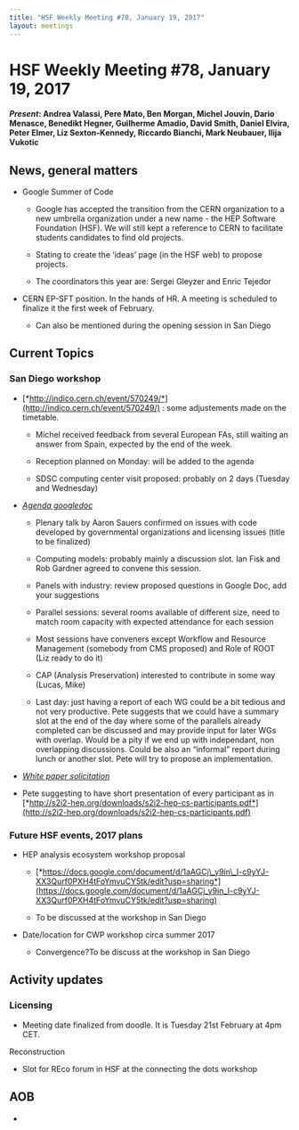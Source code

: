 ```yaml
---
title: "HSF Weekly Meeting #78, January 19, 2017"
layout: meetings
---
```


# HSF Weekly Meeting #78, January 19, 2017

#### *Present*: Andrea Valassi, Pere Mato, Ben Morgan, Michel Jouvin, Dario Menasce, Benedikt Hegner, Guilherme Amadio, David Smith, Daniel Elvira, Peter Elmer, Liz Sexton-Kennedy, Riccardo Bianchi, Mark Neubauer, Ilija Vukotic

## News, general matters

-   Google Summer of Code

    -   Google has accepted the transition from the CERN organization to a new umbrella organization under a new name - the HEP Software Foundation (HSF). We will still kept a reference to CERN to facilitate students candidates to find old projects.

    -   Stating to create the ‘ideas’ page (in the HSF web) to propose projects.

    -   The coordinators this year are: Sergei Gleyzer and Enric Tejedor

-   CERN EP-SFT position. In the hands of HR. A meeting is scheduled to finalize it the first week of February.

    -   Can also be mentioned during the opening session in San Diego

## Current Topics

### San Diego workshop

-   [*http://indico.cern.ch/event/570249/*](http://indico.cern.ch/event/570249/) : some adjustements made on the timetable.

    -   Michel received feedback from several European FAs, still waiting an answer from Spain, expected by the end of the week.

    -   Reception planned on Monday: will be added to the agenda

    -   SDSC computing center visit proposed: probably on 2 days (Tuesday and Wednesday)

-   [*Agenda googledoc*](https://docs.google.com/document/d/1CeJzMH9kKk3db06KTxENjwCRnXiY6DJ0ogwMOiJZ85M/edit)

    -   Plenary talk by Aaron Sauers confirmed on issues with code developed by governmental organizations and licensing issues (title to be finalized)

    -   Computing models: probably mainly a discussion slot. Ian Fisk and Rob Gardner agreed to convene this session.

    -   Panels with industry: review proposed questions in Google Doc, add your suggestions

    -   Parallel sessions: several rooms available of different size, need to match room capacity with expected attendance for each session

    -   Most sessions have conveners except Workflow and Resource Management (somebody from CMS proposed) and Role of ROOT (Liz ready to do it)

    -   CAP (Analysis Preservation) interested to contribute in some way (Lucas, Mike)

    -   Last day: just having a report of each WG could be a bit tedious and not very productive. Pete suggests that we could have a summary slot at the end of the day where some of the parallels already completed can be discussed and may provide input for later WGs with overlap. Would be a pity if we end up with independant, non overlapping discussions. Could be also an “informal” report during lunch or another slot. Pete will try to propose an implementation.

-   [*White paper solicitation*](http://hepsoftwarefoundation.org/cwp/CWPWhitePaperSolicitation.pdf)

-   Pete suggesting to have short presentation of every participant as in [*http://s2i2-hep.org/downloads/s2i2-hep-cs-participants.pdf*](http://s2i2-hep.org/downloads/s2i2-hep-cs-participants.pdf)

### Future HSF events, 2017 plans

-   HEP analysis ecosystem workshop proposal

    -   [*https://docs.google.com/document/d/1aAGCj\_y9in\_I-c9yYJ-XX3Qurf0PXH4tFoYmvuCY5tk/edit?usp=sharing*](https://docs.google.com/document/d/1aAGCj_y9in_I-c9yYJ-XX3Qurf0PXH4tFoYmvuCY5tk/edit?usp=sharing)

    -   To be discussed at the workshop in San Diego

-   Date/location for CWP workshop circa summer 2017

    -   Convergence?To be discuss at the workshop in San Diego

## Activity updates

### Licensing

-   Meeting date finalized from doodle. It is Tuesday 21st February at 4pm CET.

Reconstruction

-   Slot for REco forum in HSF at the connecting the dots workshop

## AOB

-   
